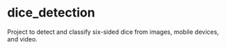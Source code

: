 # dice_detection
Project to detect and classify six-sided dice from images, mobile devices, and video.
